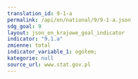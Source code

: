 ```yaml
---
translation_id: 9-1-a
permalink: /api/en/national/9/9-1-a.json
sdg_goal: 9
layout: json_en_krajowe_goal_indicator
indicator: "9.1.a"
zmienne: total
indicator_variable_1: ogółem;
kategorie: null
source_url: www.stat.gov.pl
---
```


